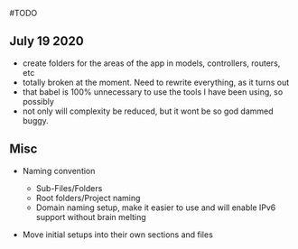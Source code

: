 #TODO

## July 19 2020
- create folders for the areas of the app in models, controllers, routers, etc
- totally broken at the moment.  Need to rewrite everything, as it turns out
- that babel is 100% unnecessary to use the tools I have been using, so possibly
- not only will complexity be reduced, but it wont be so god dammed buggy.

## Misc
- Naming convention
    - Sub-Files/Folders
    - Root folders/Project naming
    - Domain naming setup, make it easier to use and will enable IPv6 support without brain melting

- Move initial setups into their own sections and files
